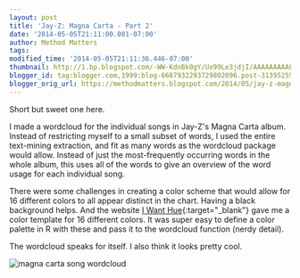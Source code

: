 ```yaml
---
layout: post
title: 'Jay-Z: Magna Carta - Part 2'
date: '2014-05-05T21:11:00.001-07:00'
author: Method Matters
tags: 
modified_time: '2014-05-05T21:11:36.446-07:00'
thumbnail: http://1.bp.blogspot.com/-WW-KdnBk0gY/Ux99Le3jdjI/AAAAAAAAAFo/Dy06_Mr5x80/s72-c/Magna+Carta+Song+Wordcloud+More+Words.png
blogger_id: tag:blogger.com,1999:blog-6687932293729802096.post-3139525590680126245
blogger_orig_url: https://methodmatters.blogspot.com/2014/05/jay-z-magna-carta-part-2.html
---
```


Short but sweet one here.  
  
I made a wordcloud for the individual songs in Jay-Z's Magna Carta album. Instead of restricting myself to a small subset of words, I used the entire text-mining extraction, and fit as many words as the wordcloud package would allow. Instead of just the most-frequently occurring words in the whole album, this uses all of the words to give an overview of the word usage for each individual song.  
  
There were some challenges in creating a color scheme that would allow for 16 different colors to all appear distinct in the chart. Having a black background helps. And the website [I Want Hue](http://tools.medialab.sciences-po.fr/iwanthue/){:target="_blank"} gave me a color template for 16 different colors. It was super easy to define a color palette in R with these and pass it to the wordcloud function (nerdy detail).  
  
The wordcloud speaks for itself. I also think it looks pretty cool.  

![magna carta song wordcloud]({{site.baseurl}}/assets/img/old_blog_transfer/2014-05-05-jay-z-magna-carta-part-2/Magna_Carta_Song_Wordcloud_More_Words.png) 